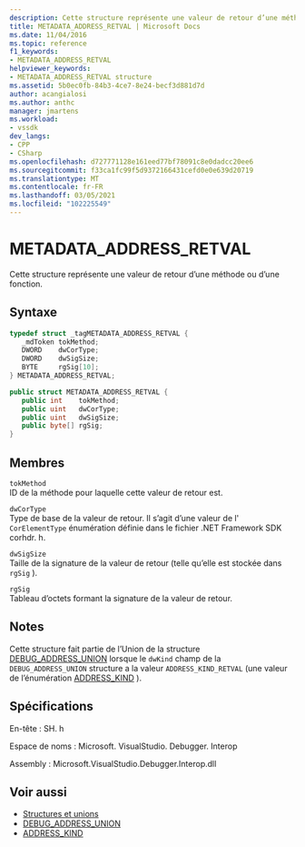 ```yaml
---
description: Cette structure représente une valeur de retour d’une méthode ou d’une fonction.
title: METADATA_ADDRESS_RETVAL | Microsoft Docs
ms.date: 11/04/2016
ms.topic: reference
f1_keywords:
- METADATA_ADDRESS_RETVAL
helpviewer_keywords:
- METADATA_ADDRESS_RETVAL structure
ms.assetid: 5b0ec0fb-84b3-4ce7-8e24-becf3d881d7d
author: acangialosi
ms.author: anthc
manager: jmartens
ms.workload:
- vssdk
dev_langs:
- CPP
- CSharp
ms.openlocfilehash: d727771128e161eed77bf78091c8e0dadcc20ee6
ms.sourcegitcommit: f33ca1fc99f5d9372166431cefd0e0e639d20719
ms.translationtype: MT
ms.contentlocale: fr-FR
ms.lasthandoff: 03/05/2021
ms.locfileid: "102225549"
---
```

# <a name="metadata_address_retval"></a>METADATA_ADDRESS_RETVAL
Cette structure représente une valeur de retour d’une méthode ou d’une fonction.

## <a name="syntax"></a>Syntaxe

```cpp
typedef struct _tagMETADATA_ADDRESS_RETVAL {
   _mdToken tokMethod;
   DWORD    dwCorType;
   DWORD    dwSigSize;
   BYTE     rgSig[10];
} METADATA_ADDRESS_RETVAL;
```

```csharp
public struct METADATA_ADDRESS_RETVAL {
   public int    tokMethod;
   public uint   dwCorType;
   public uint   dwSigSize;
   public byte[] rgSig;
}
```

## <a name="members"></a>Membres
 `tokMethod`\
 ID de la méthode pour laquelle cette valeur de retour est.

 `dwCorType`\
 Type de base de la valeur de retour. Il s’agit d’une valeur de l' `CorElementType` énumération définie dans le fichier .NET Framework SDK corhdr. h.

 `dwSigSize`\
 Taille de la signature de la valeur de retour (telle qu’elle est stockée dans `rgSig` ).

 `rgSig`\
 Tableau d’octets formant la signature de la valeur de retour.

## <a name="remarks"></a>Notes
 Cette structure fait partie de l’Union de la structure [DEBUG_ADDRESS_UNION](../../../extensibility/debugger/reference/debug-address-union.md) lorsque le `dwKind` champ de la `DEBUG_ADDRESS_UNION` structure a la valeur `ADDRESS_KIND_RETVAL` (une valeur de l’énumération [ADDRESS_KIND](../../../extensibility/debugger/reference/address-kind.md) ).

## <a name="requirements"></a>Spécifications
 En-tête : SH. h

 Espace de noms : Microsoft. VisualStudio. Debugger. Interop

 Assembly : Microsoft.VisualStudio.Debugger.Interop.dll

## <a name="see-also"></a>Voir aussi
- [Structures et unions](../../../extensibility/debugger/reference/structures-and-unions.md)
- [DEBUG_ADDRESS_UNION](../../../extensibility/debugger/reference/debug-address-union.md)
- [ADDRESS_KIND](../../../extensibility/debugger/reference/address-kind.md)
